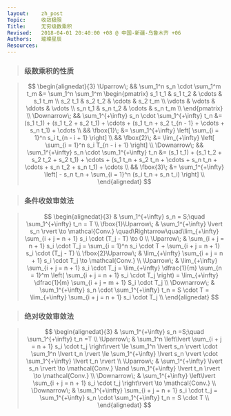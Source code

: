 ```yaml
---
layout:    zh_post
Topic:     收敛极限
Title:     无穷级数乘积
Revised:   2018-04-01 20:40:00 +08 @ 中国-新疆-乌鲁木齐 +06
Authors:   璀璨星辰
Resources:
---
```


> ### 级数乘积的性质

> $$
> \begin{alignedat}{3}
> \Uparrow\;   &&                 \sum_1^n s_n \cdot \sum_1^m t_m &= \sum_1^n \sum_1^m \begin{pmatrix}
>                                                                                      s_1 t_1 & s_1 t_2 & \cdots & s_1 t_m \\
>                                                                                      s_2 t_1 & s_2 t_2 & \cdots & s_2 t_m \\
>                                                                                      \vdots  & \vdots  & \ddots & \vdots \\
>                                                                                      s_n t_1 & s_n t_2 & \cdots & s_n t_m \\
>                                                                                      \end{pmatrix} \\
> \Downarrow\; && \sum_1^{+\infty} s_n \cdot \sum_1^{+\infty} t_n &= (s_1 t_1) + (s_1 t_2 + s_2 t_1) + \cdots + (s_1 t_n + s_2 t_{n - 1} + \cdots + s_n t_1) + \cdots \\
>              &&                                      \fbox{1}\; &= \sum_1^{+\infty} \left[ \sum_{i = 1}^n s_i t_{n - i + 1} \right] \\
>              &&                                      \fbox{2}\; &= \lim_{+\infty} \left[ \sum_{i = 1}^n s_i T_{n - i + 1} \right] \\
> \Downarrow\; && \sum_1^{+\infty} s_n \cdot \sum_1^{+\infty} t_n &= (s_1 t_1) + (s_1 t_2 + s_2 t_2 + s_2 t_1) + \cdots + (s_1 t_n + s_2 t_n + \cdots + s_n t_n + \cdots + s_n t_2 + s_n t_1) + \cdots \\
>              &&                                      \fbox{3}\; &= \sum_1^{+\infty} \left[ - s_n t_n + \sum_{i = 1}^n (s_i t_n + s_n t_i) \right] \\
> \end{alignedat}
> $$
>

> ### 条件收敛审敛法

> $$
> \begin{alignedat}{3}
>                    & \sum_1^{+\infty} s_n = S;\quad \sum_1^{+\infty} t_n = T \\
> \fbox{1}\Uparrow\; & \sum_1^{+\infty} \lvert s_n \rvert \to \mathcal{Conv.} \quad\Rightarrow\quad\lim_{+\infty} \sum_{i + j = n + 1} s_i \cdot (T_j - T) \to 0 \\
> \Uparrow\;         & \sum_{i + j = n + 1} s_i \cdot T_j = \sum_{i = 1}^n s_i \cdot T + \sum_{i + j = n + 1} s_i \cdot (T_j - T) \\
> \fbox{2}\Uparrow\; & \lim_{+\infty} \sum_{i + j = n + 1} s_i \cdot T_j \to \mathcal{Conv.} \\
> \Uparrow\;         & \lim_{+\infty} \sum_{i + j = n + 1} s_i \cdot T_j = \lim_{+\infty} \dfrac{1}{m} \sum_{n = 1}^m \left( \sum_{i + j = n + 1} s_i \cdot T_j \right) = \lim_{+\infty} \dfrac{1}{m} \sum_{i + j = m + 1} S_i \cdot T_j \\
> \Downarrow\;       & \sum_1^{+\infty} s_n \cdot \sum_1^{+\infty} t_n = S \cdot T = \lim_{+\infty} \sum_{i + j = n + 1} s_i \cdot T_j \\
> \end{alignedat}
> $$
>

> ### 绝对收敛审敛法

> $$
> \begin{alignedat}{3}
>              & \sum_1^{+\infty} s_n =S;\quad \sum_1^{+\infty} t_n =T \\
> \Uparrow\;   & \sum_1^n \left\lvert \sum_{i + j = n + 1} s_i \cdot t_j \right\rvert \le \sum_1^n \lvert s_n \rvert \cdot \sum_1^n \lvert t_n \rvert \le \sum_1^{+\infty} \lvert s_n \rvert \cdot \sum_1^{+\infty} \lvert t_n \rvert \\
> \Uparrow\;   &  \sum_1^{+\infty} \lvert s_n \rvert \to \mathcal{Conv.} \land  \sum_1^{+\infty} \lvert t_n \rvert \to \mathcal{Conv.} \\
> \Downarrow\; & \sum_1^{+\infty} \left\lvert \sum_{i + j = n + 1} s_i \cdot t_j \right\rvert \to \mathcal{Conv.} \\
> \Downarrow\; & \sum_1^{+\infty} \sum_{i + j = n + 1} s_i \cdot t_j = \sum_1^{+\infty} s_n \cdot \sum_1^{+\infty} t_n = S \cdot T \\
> \end{alignedat}
> $$
>